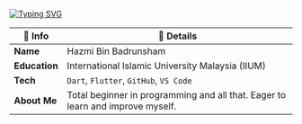 [![Typing SVG](https://readme-typing-svg.herokuapp.com?font=Fira+Code&pause=1000&color=F7F7F7&width=435&lines=Welcome+brother%2Fsister)](https://git.io/typing-svg)

| 🧾 Info        | 💬 Details                                                                 |
|---------------|----------------------------------------------------------------------------|
| **Name**      | Hazmi Bin Badrunsham                                                       |
| **Education** | International Islamic University Malaysia (IIUM)                                                                            |
| **Tech**      | `Dart`, `Flutter`, `GitHub`, `VS Code`                                     |
| **About Me**  |Total beginner in programming and all that. Eager to learn and improve myself. |
